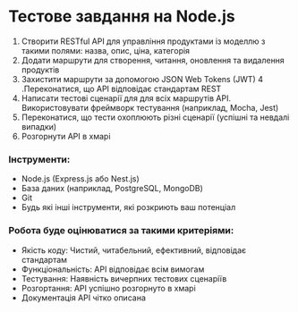 # Тестове завдання на Node.js

1. Створити RESTful API для управління продуктами із моделлю з такими полями: назва, опис, ціна, категорія
2. Додати маршрути для створення, читання, оновлення та видалення продуктів
3. Захистити маршрути за допомогою JSON Web Tokens (JWT)
4 .Переконатися, що API відповідає стандартам REST
5. Написати тестові сценарії для для всіх маршрутів API. Використовувати фреймворк тестування (наприклад, Mocha, Jest)
6. Переконатися, що тести охоплюють різні сценарії (успішні та невдалі випадки)
7. Розгорнути API в хмарі

### Інструменти:

* Node.js (Express.js або Nest.js)
* База даних (наприклад, PostgreSQL, MongoDB)
* Git
* Будь які інші інструменти, які розкриють ваш потенціал

### Робота буде оцінюватися за такими критеріями:

* Якість коду: Чистий, читабельний, ефективний, відповідає стандартам
* Функціональність: API відповідає всім вимогам
* Тестування: Наявність вичерпних тестових сценаріїв
* Розгортання: API успішно розгорнуто в хмарі
* Документація API чітко описана
